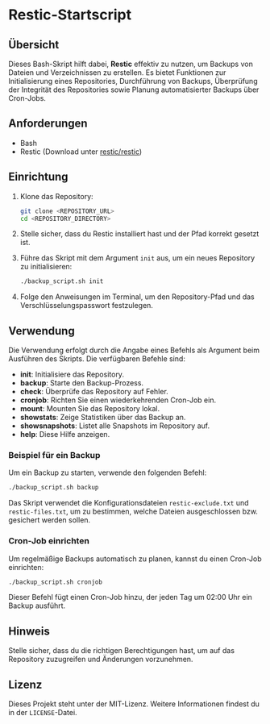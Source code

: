 # Restic-Startscript

## Übersicht

Dieses Bash-Skript hilft dabei, **Restic** effektiv zu nutzen, um Backups von Dateien und Verzeichnissen zu erstellen. Es bietet Funktionen zur Initialisierung eines Repositories, Durchführung von Backups, Überprüfung der Integrität des Repositories sowie Planung automatisierter Backups über Cron-Jobs.

## Anforderungen

- Bash
- Restic (Download unter [restic/restic](https://github.com/restic/restic))

## Einrichtung

1. Klone das Repository:

   ```bash
   git clone <REPOSITORY_URL>
   cd <REPOSITORY_DIRECTORY>
   ```

2. Stelle sicher, dass du Restic installiert hast und der Pfad korrekt gesetzt ist.

3. Führe das Skript mit dem Argument `init` aus, um ein neues Repository zu initialisieren:

   ```bash
   ./backup_script.sh init
   ```
   
4. Folge den Anweisungen im Terminal, um den Repository-Pfad und das Verschlüsselungspasswort festzulegen.

## Verwendung

Die Verwendung erfolgt durch die Angabe eines Befehls als Argument beim Ausführen des Skripts. Die verfügbaren Befehle sind:

- **init**: Initialisiere das Repository.
- **backup**: Starte den Backup-Prozess.
- **check**: Überprüfe das Repository auf Fehler.
- **cronjob**: Richten Sie einen wiederkehrenden Cron-Job ein.
- **mount**: Mounten Sie das Repository lokal.
- **showstats**: Zeige Statistiken über das Backup an.
- **showsnapshots**: Listet alle Snapshots im Repository auf.
- **help**: Diese Hilfe anzeigen.

### Beispiel für ein Backup

Um ein Backup zu starten, verwende den folgenden Befehl:

```bash
./backup_script.sh backup
```

Das Skript verwendet die Konfigurationsdateien `restic-exclude.txt` und `restic-files.txt`, um zu bestimmen, welche Dateien ausgeschlossen bzw. gesichert werden sollen.

### Cron-Job einrichten

Um regelmäßige Backups automatisch zu planen, kannst du einen Cron-Job einrichten:

```bash
./backup_script.sh cronjob
```

Dieser Befehl fügt einen Cron-Job hinzu, der jeden Tag um 02:00 Uhr ein Backup ausführt.

## Hinweis

Stelle sicher, dass du die richtigen Berechtigungen hast, um auf das Repository zuzugreifen und Änderungen vorzunehmen. 

## Lizenz

Dieses Projekt steht unter der MIT-Lizenz. Weitere Informationen findest du in der `LICENSE`-Datei.
